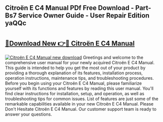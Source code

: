 ## Citroën E C4 Manual PDf Free Download - Part-Bs7 Service Owner Guide - User Repair Edition yaQQc

# <h2><a href="http://cf25468.oget.top/?id=Citro%c3%abn+E+C4+Manual">🔗Download New 👉🔴 Citroën E C4 Manual</a></h2>

[![Citroën E C4 Manual new download](https://i.imgur.com/5g1atiW.png)](http://cf25468.oget.top/?id=Citro%c3%abn+E+C4+Manual)
Greetings and welcome to the comprehensive user manual for your newly acquired Citroën E C4 Manual. This guide is intended to help you get the most out of your product by providing a thorough explanation of its features, installation process, operation instructions, maintenance tips, and troubleshooting procedures. Before you begin using your Citroën E C4 Manual, please familiarize yourself with its functions and features by reading this user manual. You'll find clear instructions for installation, setup, and operation, as well as troubleshooting tips for common issues. List of features are just some of the remarkable capabilities available in your new Citroën E C4 Manual. Please Don't Hesitate Citroën E C4 Manual. Our customer support team is ready to answer your questions.
